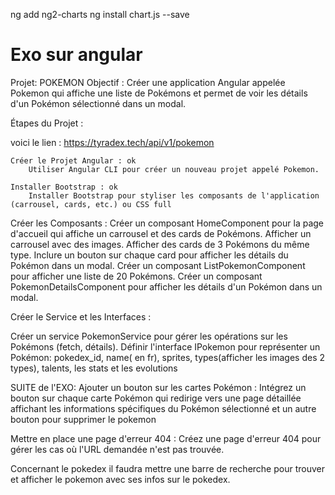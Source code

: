 
ng add ng2-charts
ng install chart.js --save

# Exo sur angular
Projet: POKEMON 
Objectif :
Créer une application Angular appelée Pokemon qui affiche une liste de Pokémons et permet de voir les détails d'un Pokémon sélectionné dans un modal.

Étapes du Projet :

voici le lien : https://tyradex.tech/api/v1/pokemon

    Créer le Projet Angular : ok
        Utiliser Angular CLI pour créer un nouveau projet appelé Pokemon.

    Installer Bootstrap : ok
        Installer Bootstrap pour styliser les composants de l'application (carrousel, cards, etc.) ou CSS full

Créer les Composants : 
Créer un composant HomeComponent pour la page d'accueil qui affiche un carrousel et des cards de Pokémons.
  Afficher un carrousel avec des images.
  Afficher des cards de 3 Pokémons du même type.
  Inclure un bouton sur chaque card pour afficher les détails du Pokémon dans un modal.
Créer un composant ListPokemonComponent pour afficher une liste de 20 Pokémons.
Créer un composant PokemonDetailsComponent pour afficher les détails d'un Pokémon dans un modal.

Créer le Service et les Interfaces :
 
Créer un service PokemonService pour gérer les opérations sur les Pokémons (fetch, détails).
Définir l'interface IPokemon pour représenter un Pokémon:
pokedex_id, name( en fr), sprites, types(afficher les images des 2 types), talents, les stats et les evolutions 


SUITE de l'EXO:
Ajouter un bouton sur les cartes Pokémon : Intégrez un bouton sur chaque carte Pokémon qui redirige vers une page détaillée affichant les informations spécifiques du Pokémon sélectionné et un autre bouton pour supprimer le pokemon

Mettre en place une page d'erreur 404 : Créez une page d'erreur 404 pour gérer les cas où l'URL demandée n'est pas trouvée.

Concernant le pokedex il faudra mettre une barre de recherche pour trouver et afficher le pokemon avec ses infos sur le pokedex. 
